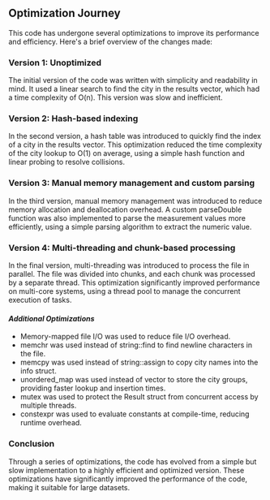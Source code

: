 ## Optimization Journey

This code has undergone several optimizations to improve its performance and efficiency. Here's a brief overview of the changes made:

### **Version 1: Unoptimized**

The initial version of the code was written with simplicity and readability in mind. It used a linear search to find the city in the results vector, which had a time complexity of O(n). This version was slow and inefficient.

### Version 2: Hash-based indexing


In the second version, a hash table was introduced to quickly find the index of a city in the results vector. This optimization reduced the time complexity of the city lookup to O(1) on average, using a simple hash function and linear probing to resolve collisions.


### Version 3: Manual memory management and custom parsing


In the third version, manual memory management was introduced to reduce memory allocation and deallocation overhead. A custom parseDouble function was also implemented to parse the measurement values more efficiently, using a simple parsing algorithm to extract the numeric value.


### Version 4: Multi-threading and chunk-based processing

In the final version, multi-threading was introduced to process the file in parallel. The file was divided into chunks, and each chunk was processed by a separate thread. This optimization significantly improved performance on multi-core systems, using a thread pool to manage the concurrent execution of tasks.

#### _Additional Optimizations_

- Memory-mapped file I/O was used to reduce file I/O overhead.
- memchr was used instead of string::find to find newline characters in the file.
- memcpy was used instead of string::assign to copy city names into the info struct.
- unordered_map was used instead of vector to store the city groups, providing faster lookup and insertion times.
- mutex was used to protect the Result struct from concurrent access by multiple threads.
- constexpr was used to evaluate constants at compile-time, reducing runtime overhead.
### Conclusion

Through a series of optimizations, the code has evolved from a simple but slow implementation to a highly efficient and optimized version. These optimizations have significantly improved the performance of the code, making it suitable for large datasets.
